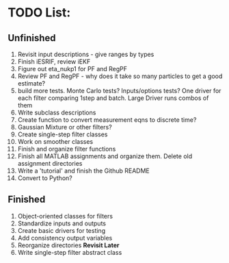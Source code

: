 # TODO List:

## Unfinished
1. Revisit input descriptions - give ranges by types
2. Finish iESRIF, review iEKF
3. Figure out eta_nukp1 for PF and RegPF 
4. Review PF and RegPF - why does it take so many particles to get a good estimate?
5. build more tests. Monte Carlo tests? Inputs/options tests? One driver for each filter comparing 1step and batch. Large Driver runs combos of them
6. Write subclass descriptions
7. Create function to convert measurement eqns to discrete time?
8. Gaussian Mixture or other filters?
9. Create single-step filter classes
10. Work on smoother classes
11. Finish and organize filter functions
12. Finish all MATLAB assignments and organize them. Delete old assignment directories
13. Write a 'tutorial' and finish the Github README
13. Convert to Python?

## Finished
1. Object-oriented classes for filters
2. Standardize inputs and outputs
3. Create basic drivers for testing
4. Add consistency output variables
5. Reorganize directories **Revisit Later**
6. Write single-step filter abstract class
